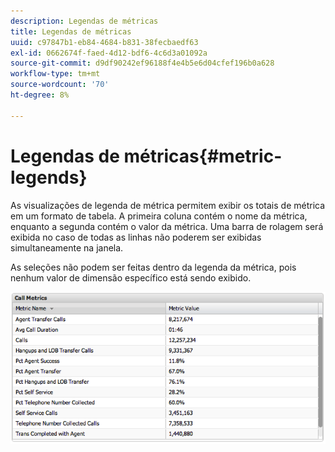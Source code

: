```yaml
---
description: Legendas de métricas
title: Legendas de métricas
uuid: c97847b1-eb84-4684-b831-38fecbaedf63
exl-id: 0662674f-faed-4d12-bdf6-4c6d3a01092a
source-git-commit: d9df90242ef96188f4e4b5e6d04cfef196b0a628
workflow-type: tm+mt
source-wordcount: '70'
ht-degree: 8%

---
```


# Legendas de métricas{#metric-legends}

As visualizações de legenda de métrica permitem exibir os totais de métrica em um formato de tabela. A primeira coluna contém o nome da métrica, enquanto a segunda contém o valor da métrica. Uma barra de rolagem será exibida no caso de todas as linhas não poderem ser exibidas simultaneamente na janela.

As seleções não podem ser feitas dentro da legenda da métrica, pois nenhum valor de dimensão específico está sendo exibido.

![](assets/metric_legend.png)
